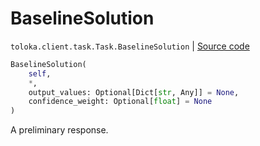 # BaselineSolution
`toloka.client.task.Task.BaselineSolution` | [Source code](https://github.com/Toloka/toloka-kit/blob/v1.1.2/src/client/task.py#L86)

```python
BaselineSolution(
    self,
    *,
    output_values: Optional[Dict[str, Any]] = None,
    confidence_weight: Optional[float] = None
)
```

A preliminary response.

